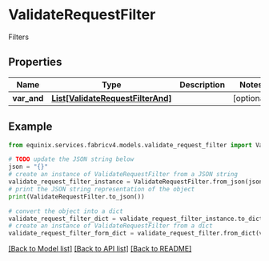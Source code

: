 # ValidateRequestFilter

Filters

## Properties

Name | Type | Description | Notes
------------ | ------------- | ------------- | -------------
**var_and** | [**List[ValidateRequestFilterAnd]**](ValidateRequestFilterAnd.md) |  | [optional] 

## Example

```python
from equinix.services.fabricv4.models.validate_request_filter import ValidateRequestFilter

# TODO update the JSON string below
json = "{}"
# create an instance of ValidateRequestFilter from a JSON string
validate_request_filter_instance = ValidateRequestFilter.from_json(json)
# print the JSON string representation of the object
print(ValidateRequestFilter.to_json())

# convert the object into a dict
validate_request_filter_dict = validate_request_filter_instance.to_dict()
# create an instance of ValidateRequestFilter from a dict
validate_request_filter_form_dict = validate_request_filter.from_dict(validate_request_filter_dict)
```
[[Back to Model list]](../README.md#documentation-for-models) [[Back to API list]](../README.md#documentation-for-api-endpoints) [[Back to README]](../README.md)


